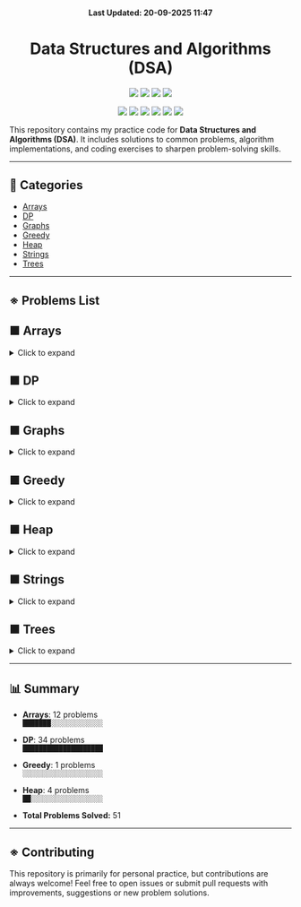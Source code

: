 <h4 align="center">Last Updated: 20-09-2025 11:47</h4>

<h1 align="center">Data Structures and Algorithms (DSA)</h1>


<p align="center"> 
  <!-- 🔹 Core repo info -->
  <img src="https://img.shields.io/github/repo-size/iamtgiri/DSA?style=for-the-badge" />
  <img src="https://img.shields.io/github/languages/top/iamtgiri/DSA?style=for-the-badge" />
  <img src="https://img.shields.io/github/last-commit/iamtgiri/DSA?style=for-the-badge" />
  <img src="https://img.shields.io/github/license/iamtgiri/DSA?style=for-the-badge" />
</p>

<p align="center"> 
  <!-- 🔹 Social + Fun -->
  <img src="https://img.shields.io/github/stars/iamtgiri/DSA?style=for-the-badge" />
  <img src="https://img.shields.io/github/forks/iamtgiri/DSA?style=for-the-badge" />
  <img src="https://img.shields.io/github/contributors/iamtgiri/DSA?style=for-the-badge" />
  <img src="https://img.shields.io/badge/DSA-Practice-purple?style=for-the-badge" />
  <img src="https://img.shields.io/badge/Keep-Coding-blue?style=for-the-badge" />
  <img src="https://img.shields.io/badge/Learning-In%20Progress-green?style=for-the-badge" />
</p>


This repository contains my practice code for **Data Structures and Algorithms (DSA)**. It includes solutions to common problems, algorithm implementations, and coding exercises to sharpen problem-solving skills.

---
## 📂 Categories
- [Arrays](#-arrays)
- [DP](#-dp)
- [Graphs](#-graphs)
- [Greedy](#-greedy)
- [Heap](#-heap)
- [Strings](#-strings)
- [Trees](#-trees)

---
## ※ Problems List

## ■ Arrays
<details>
  <summary>Click to expand</summary>


#### 📂 Binary Search

- [Allocate Books](Arrays/Binary_Search/allocate_books.cpp)
- [Binary Search](Arrays/Binary_Search/binary_search.cpp)
- [Chat Ban](Arrays/Binary_Search/chat_ban.cpp)
- [Median Of 2 Sorted Array](Arrays/Binary_Search/median_of_2_sorted_array.cpp)
- [Vote Counting](Arrays/Binary_Search/vote_counting.cpp)

#### 📂 Divide And Conquer

- [Stable Partition](Arrays/Divide_And_Conquer/stable_partition.cpp)

#### 📂 Sliding Window

- [Binary Subarray With Sum](Arrays/Sliding_Window/binary_subarray_with_sum.cpp)
- [Min Swap One](Arrays/Sliding_Window/min_swap_one.cpp)

#### 📂 Sorting

- [Radix Sort](Arrays/Sorting/radix_sort.cpp)

#### 📂 Two Pointers

- [Min Swap](Arrays/Two_Pointers/min_swap.cpp)
- [Minimum Window Substring](Arrays/Two_Pointers/minimum_window_substring.cpp)
- [Next Permutation](Arrays/Two_Pointers/next_permutation.cpp)

</details>

## ■ DP
<details>
  <summary>Click to expand</summary>


#### 📂 0-1 Knapsack

- [0-1 Knapsack](DP/0-1_Knapsack/0-1_knapsack.cpp)
- [Count Subset For Given Diff](DP/0-1_Knapsack/count_subset_for_given_diff.cpp)
- [Count Subset Sum](DP/0-1_Knapsack/count_subset_sum.cpp)
- [Equal Sum Subset](DP/0-1_Knapsack/equal_sum_subset.cpp)
- [Min Subset Sum Diff](DP/0-1_Knapsack/min_subset_sum_diff.cpp)
- [Subset Sum](DP/0-1_Knapsack/subset_sum.cpp)
- [Target Sum](DP/0-1_Knapsack/target_sum.cpp)

#### 📂 2D 3D Grids

- [Grid Unique Paths](DP/2D_3D_Grids/Grid_Unique_Paths.cpp)
- [Grid Unique Paths 2](DP/2D_3D_Grids/Grid_Unique_Paths_2.cpp)
- [Minimum Path Sum](DP/2D_3D_Grids/Minimum_Path_Sum.cpp)
- [Minimum Path Sum In Triangular Grid](DP/2D_3D_Grids/Minimum_path_sum_in_Triangular_Grid.cpp)
- [Ninja Training](DP/2D_3D_Grids/Ninja_Training.cpp)

#### 📂 Longest Common Subsequence

- [Assign Cookies](DP/Longest_Common_Subsequence/Assign_Cookies.cpp)
- [Check If X Subsequence Of Y](DP/Longest_Common_Subsequence/check_if_X_subsequence_of_Y.cpp)
- [Length Of Longest Common Subsequence](DP/Longest_Common_Subsequence/length_of_longest_common_subsequence.cpp)
- [Length Of Longest Common Substring](DP/Longest_Common_Subsequence/length_of_longest_common_substring.cpp)
- [Length Of Longest Palindromic Subsequence](DP/Longest_Common_Subsequence/length_of_longest_palindromic_subsequence.cpp)
- [Length Of Longest Palindromic Substring](DP/Longest_Common_Subsequence/length_of_longest_palindromic_substring.cpp)
- [Length Of Longest Repeating Subsequence](DP/Longest_Common_Subsequence/length_of_longest_repeating_subsequence.cpp)
- [Length Of Shortest Common Supersequence](DP/Longest_Common_Subsequence/length_of_shortest_common_supersequence.cpp)
- [Min Deletion To Make Palindrome](DP/Longest_Common_Subsequence/min_deletion_to_make_palindrome.cpp)
- [Min Insertion To Make Palindrome](DP/Longest_Common_Subsequence/min_insertion_to_make_palindrome.cpp)
- [Min Number Insertions Deletions To Convert X To Y](DP/Longest_Common_Subsequence/min_number_insertions_deletions_to_convert_X_to_Y.cpp)
- [Print Longest Common Subsequence](DP/Longest_Common_Subsequence/print_longest_common_subsequence.cpp)
- [Print Longest Common Substring](DP/Longest_Common_Subsequence/print_longest_common_substring.cpp)
- [Print Shortest Common Supersequence](DP/Longest_Common_Subsequence/print_shortest_common_supersequence.cpp)

#### 📂 Matrix Chain Multiplication

- [Maxtrix Chain Multiplication](DP/Matrix_Chain_Multiplication/Maxtrix_Chain_Multiplication.cpp)
- [Evaluate Expression To True](DP/Matrix_Chain_Multiplication/evaluate_expression_to_true.cpp)
- [Palindrome Partitioning](DP/Matrix_Chain_Multiplication/palindrome_partitioning.cpp)

#### 📂 Unbounded Knapsack

- [Coin Change 1](DP/Unbounded_Knapsack/coin_change_1.cpp)
- [Coin Change 2](DP/Unbounded_Knapsack/coin_change_2.cpp)
- [Maximum Ribbon Cut](DP/Unbounded_Knapsack/maximum_ribbon_cut.cpp)
- [Rod Cutting](DP/Unbounded_Knapsack/rod_cutting.cpp)
- [Unbounded Knapsack](DP/Unbounded_Knapsack/unbounded_knapsack.cpp)

</details>

## ■ Graphs
<details>
  <summary>Click to expand</summary>


</details>

## ■ Greedy
<details>
  <summary>Click to expand</summary>

- [Assign Cookies](Greedy/Assign_Cookies.cpp)

</details>

## ■ Heap
<details>
  <summary>Click to expand</summary>

- [K Max Sum Combinations](Heap/k_max_sum_combinations.cpp)
- [Max Heap](Heap/max_heap.cpp)
- [Max Sum With K Swaps](Heap/max_sum_with_k_swaps.cpp)
- [Median Stream](Heap/median_stream.cpp)

</details>

## ■ Strings
<details>
  <summary>Click to expand</summary>


</details>

## ■ Trees
<details>
  <summary>Click to expand</summary>


</details>

---

## 📊 Summary
- **Arrays**: 12 problems  
  `███████░░░░░░░░░░░░░`
- **DP**: 34 problems  
  `████████████████████`
- **Greedy**: 1 problems  
  `░░░░░░░░░░░░░░░░░░░░`
- **Heap**: 4 problems  
  `██░░░░░░░░░░░░░░░░░░`

- **Total Problems Solved:** 51

---


## ※ Contributing

This repository is primarily for personal practice, but contributions are always welcome!
Feel free to open issues or submit pull requests with improvements, suggestions or new problem solutions.

